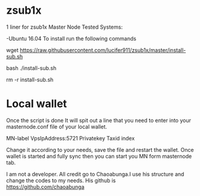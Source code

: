 # zsub1x
1 liner for zsub1x Master Node
Tested Systems:

-Ubuntu 16.04
To install run the following commands

wget https://raw.githubusercontent.com/lucifer911/zsub1x/master/install-sub.sh

bash ./install-sub.sh

rm -r install-sub.sh

# Local wallet

Once the script is done It will spit out a line that you need to enter into your masternode.conf file of your local wallet.

MN-label VpsIpAddress:5721 Privatekey Taxid index

Change it according to your needs, save the file and restart the wallet. Once wallet is started and fully sync then you can start you MN form masternode tab.

I am not a developer. All credit go to Chaoabunga.I use his structure and change the codes to my needs. His github is https://github.com/chaoabunga
